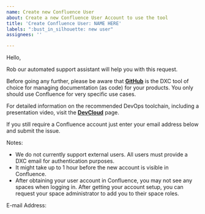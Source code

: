 ```yaml
---
name: Create new Confluence User
about: Create a new Confluence User Account to use the tool
title: 'Create Confluence User: NAME HERE'
labels: ":bust_in_silhouette: new user"
assignees: ''

---
```


Hello,

Rob our automated support assistant will help you with this request.

Before going any further, please be aware that [**GitHub**](https://github.dxc.com) is the DXC tool of choice for managing documentation (as code) for your products. You only should use Confluence for very specific use cases.

For detailed information on the recommended DevOps toolchain, including a presentation video, visit the [**DevCloud**](https://github.dxc.com/pages/bionix/storefront/products/devops/devcloud/) page.

If you still require a Confluence account just enter your email address below and submit the issue.

Notes:
* We do not currently support external users. All users must provide a DXC email for authentication purposes.
* It might take up to 1 hour before the new account is visible in Confluence.
* After obtaining your user account in Confluence, you may not see any spaces when logging in. After getting your account setup, you can request your space administrator to add you to their space roles.

E-mail Address: <your email address here>
